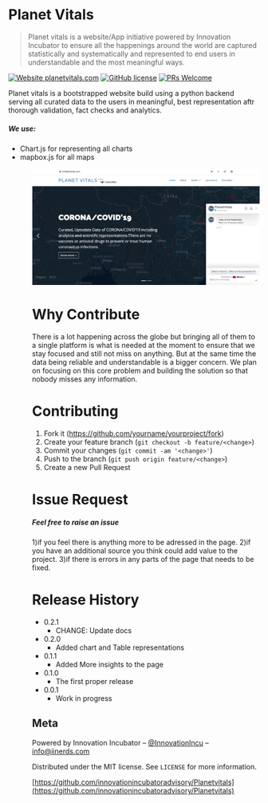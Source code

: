 # Planet Vitals
> Planet vitals is a website/App initiative powered by Innovation Incubator to ensure all the happenings around the world are captured statistically and systematically and represented to end users in understandable and the most meaningful ways.

[![Website planetvitals.com](https://img.shields.io/website-up-down-green-red/http/monip.org.svg)](https://planetvitals.com/)
[![GitHub license](https://img.shields.io/github/license/Naereen/StrapDown.js.svg)](https://github.com/innovationincubatoradvisory/Planetvitals/blob/master/holaa/LICENSE)
[![PRs Welcome](https://img.shields.io/badge/PRs-welcome-brightgreen.svg?style=flat-square)](https://github.com/innovationincubatoradvisory/Planetvitals/pulls)

Planet vitals is a bootstrapped website build using a python backend serving all curated data to the users in meaningful, best representation aftr thorough validation, fact checks and analytics. 

<h5>We use:</h5>
<ul>
<li>Chart.js for representing all charts
<li>mapbox.js for all maps
<ul>

![](Planetvitals.png)

# Why Contribute

There is a lot happening across the globe but bringing all of them to a single platform is what is needed at the moment to ensure that we stay focused and still not miss on anything. But at the same time the data being reliable and understandable is a bigger concern. We plan on focusing on this core problem and building the solution so that nobody misses any information.

# Contributing

1. Fork it (<https://github.com/yourname/yourproject/fork>)
2. Create your feature branch (`git checkout -b feature/<change>`)
3. Commit your changes (`git commit -am '<change>'`)
4. Push to the branch (`git push origin feature/<change>`)
5. Create a new Pull Request

# Issue Request

<h5>Feel free to raise an issue </h5>
1)if you feel there is anything more to be adressed in the page.
2)if you have an additional source you think could add value to the project.
3)if there is errors in any parts of the page that needs to be fixed.


# Release History

* 0.2.1
    * CHANGE: Update docs 
* 0.2.0
    * Added chart and Table representations
* 0.1.1
    * Added More insights to the page
* 0.1.0
    * The first proper release
* 0.0.1
    * Work in progress

## Meta

Powered by Innovation Incubator – [@InnovationIncu](https://twitter.com/InnovationIncu) – info@iinerds.com

Distributed under the MIT license. See ``LICENSE`` for more information.

[https://github.com/innovationincubatoradvisory/Planetvitals](https://github.com/innovationincubatoradvisory/Planetvitals)


